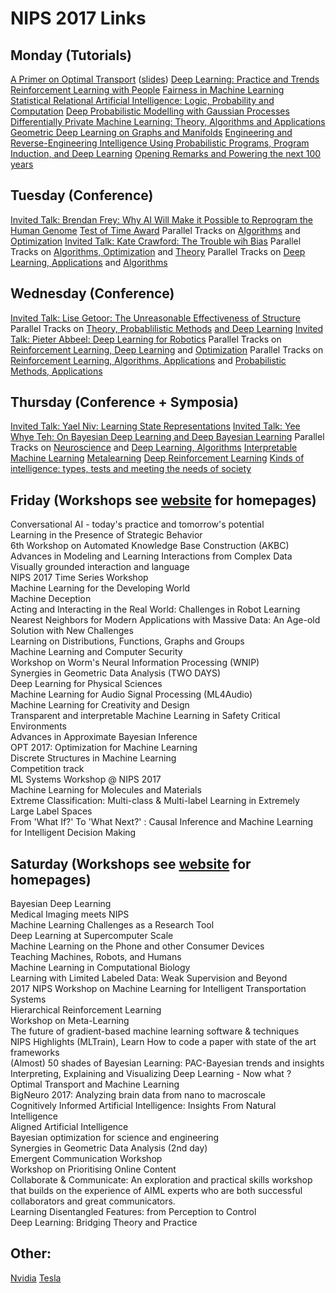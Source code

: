 # NIPS 2017 Links

## Monday (Tutorials)

[A Primer on Optimal Transport](https://www.dropbox.com/s/ct3500ko00i5sz3/aprimeronOT.m4v?dl=0) ([slides](https://www.dropbox.com/s/55tb2cf3zipl6xu/aprimeronOT.pdf?dl=0))
[Deep Learning: Practice and Trends](https://www.youtube.com/watch?v=YJnddoa8sHk)
[Reinforcement Learning with People](https://www.facebook.com/plugins/video.php?href=https%3A%2F%2Fwww.facebook.com%2Fnipsfoundation%2Fvideos%2F1555771847847382%2F&show_text=0&width=560)
[Fairness in Machine Learning](http://mrtz.org/nips17/#/)
[Statistical Relational Artificial Intelligence: Logic, Probability and Computation](https://www.facebook.com/plugins/video.php?href=https%3A%2F%2Fwww.facebook.com%2Fnipsfoundation%2Fvideos%2F1552222671535633%2F&show_text=0&width=560)
[Deep Probabilistic Modelling with Gaussian Processes](https://www.youtube.com/watch?v=NHTGY8VCinY)
[Differentially Private Machine Learning: Theory, Algorithms and Applications](http://www.ece.rutgers.edu/~asarwate/nips2017/)
[Geometric Deep Learning on Graphs and Manifolds](https://www.dropbox.com/s/zdosxw3nc3f1p2r/NIPS-GDL.pdf?dl=0)
[Engineering and Reverse-Engineering Intelligence Using Probabilistic Programs, Program Induction, and Deep Learning](https://www.facebook.com/plugins/video.php?href=https%3A%2F%2Fwww.facebook.com%2Fnipsfoundation%2Fvideos%2F1552446408179926%2F&show_text=0&width=560)
[Opening Remarks and Powering the next 100 years](https://www.facebook.com/plugins/video.php?href=https%3A%2F%2Fwww.facebook.com%2Fnipsfoundation%2Fvideos%2F1552610871496813%2F&show_text=0&width=560)

## Tuesday (Conference)

[Invited Talk:  Brendan Frey:  Why AI Will Make it Possible to Reprogram the Human Genome](https://www.facebook.com/plugins/video.php?href=https%3A%2F%2Fwww.facebook.com%2Fnipsfoundation%2Fvideos%2F1553236368100930%2F&show_text=0&width=560)
[Test of Time Award](https://www.youtube.com/watch?v=Qi1Yry33TQE)
Parallel Tracks on [Algorithms](https://www.facebook.com/plugins/video.php?href=https%3A%2F%2Fwww.facebook.com%2Fnipsfoundation%2Fvideos%2F1553335844757649%2F&show_text=0&width=560) and [Optimization](https://www.facebook.com/plugins/video.php?href=https%3A%2F%2Fwww.facebook.com%2Fnipsfoundation%2Fvideos%2F1553355798088987%2F&show_text=0&width=560)
[Invited Talk: Kate Crawford:  The Trouble wih Bias](https://www.youtube.com/watch?v=fMym_BKWQzk)
Parallel Tracks on [Algorithms, Optimization](https://www.facebook.com/plugins/video.php?href=https%3A%2F%2Fwww.facebook.com%2Fnipsfoundation%2Fvideos%2F1553537531404147%2F&show_text=0&width=560) and [Theory](https://www.facebook.com/plugins/video.php?href=https%3A%2F%2Fwww.facebook.com%2Fnipsfoundation%2Fvideos%2F1553539891403911%2F&show_text=0&width=560)
Parallel Tracks on [Deep Learning, Applications](https://www.facebook.com/plugins/video.php?href=https%3A%2F%2Fwww.facebook.com%2Fnipsfoundation%2Fvideos%2F1553634558061111%2F&show_text=0&width=560) and [Algorithms](https://www.facebook.com/plugins/video.php?href=https%3A%2F%2Fwww.facebook.com%2Fnipsfoundation%2Fvideos%2F1553635538061013%2F&show_text=0&width=560)


## Wednesday (Conference)

[Invited Talk:  Lise Getoor:  The Unreasonable Effectiveness of Structure](https://www.facebook.com/plugins/video.php?href=https%3A%2F%2Fwww.facebook.com%2Fnipsfoundation%2Fvideos%2F1554329184658315%2F&show_text=0&width=560)
Parallel Tracks on [Theory, Probablilistic Methods](https://www.facebook.com/plugins/video.php?href=https%3A%2F%2Fwww.facebook.com%2Fnipsfoundation%2Fvideos%2F1554402064651027%2F&show_text=0&width=560) [and Deep Learning](https://www.facebook.com/plugins/video.php?href=https%3A%2F%2Fwww.facebook.com%2Fnipsfoundation%2Fvideos%2F1554402331317667%2F&show_text=0&width=560)
[Invited Talk:  Pieter Abbeel:   Deep Learning for Robotics](https://www.youtube.com/watch?v=po9z_tMuEwE)
Parallel Tracks on [Reinforcement Learning, Deep Learning](https://www.facebook.com/plugins/video.php?href=https%3A%2F%2Fwww.facebook.com%2Fnipsfoundation%2Fvideos%2F1554654864625747%2F&show_text=0&width=560) and [Optimization](https://www.facebook.com/plugins/video.php?href=https%3A%2F%2Fwww.facebook.com%2Fnipsfoundation%2Fvideos%2F1554657104625523%2F&show_text=0&width=560)
Parallel Tracks on [Reinforcement Learning, Algorithms, Applications](https://www.facebook.com/plugins/video.php?href=https%3A%2F%2Fwww.facebook.com%2Fnipsfoundation%2Fvideos%2F1554741347950432%2F&show_text=0&width=560) and [Probabilistic Methods, Applications](https://www.facebook.com/plugins/video.php?href=https%3A%2F%2Fwww.facebook.com%2Fnipsfoundation%2Fvideos%2F1554741734617060%2F&show_text=0&width=560)

## Thursday (Conference + Symposia)

[Invited Talk:  Yael Niv:  Learning State Representations](https://www.facebook.com/plugins/video.php?href=https%3A%2F%2Fwww.facebook.com%2Fnipsfoundation%2Fvideos%2F1555427447881822%2F&show_text=0&width=560)
[Invited Talk:  Yee Whye Teh:  On Bayesian Deep Learning and Deep Bayesian Learning](https://www.facebook.com/plugins/video.php?href=https%3A%2F%2Fwww.facebook.com%2Fnipsfoundation%2Fvideos%2F1555493854541848%2F&show_text=0&width=560)
Parallel Tracks on [Neuroscience](https://www.facebook.com/plugins/video.php?href=https%3A%2F%2Fwww.facebook.com%2Fnipsfoundation%2Fvideos%2F1555551597869407%2F&show_text=0&width=560) and [Deep Learning, Algorithms](https://www.facebook.com/plugins/video.php?href=https%3A%2F%2Fwww.facebook.com%2Fnipsfoundation%2Fvideos%2F1555553784535855%2F&show_text=0&width=560)
[Interpretable Machine Learning](http://interpretable.ml/)
[Metalearning](http://metalearning-symposium.ml/)
[Deep Reinforcement Learning](https://sites.google.com/view/deeprl-symposium-nips2017/)
[Kinds of intelligence: types, tests and meeting the needs of society](http://kindsofintelligence.org/)

## Friday (Workshops see [website](https://nips.cc/Conferences/2017/Schedule?type=Workshop) for homepages)
Conversational AI - today's practice and tomorrow's potential   
Learning in the Presence of Strategic Behavior   
6th Workshop on Automated Knowledge Base Construction (AKBC)   
Advances in Modeling and Learning Interactions from Complex Data   
Visually grounded interaction and language   
NIPS 2017 Time Series Workshop   
Machine Learning for the Developing World   
Machine Deception   
Acting and Interacting in the Real World: Challenges in Robot Learning   
Nearest Neighbors for Modern Applications with Massive Data: An Age-old Solution with New Challenges   
Learning on Distributions, Functions, Graphs and Groups   
Machine Learning and Computer Security   
Workshop on Worm's Neural Information Processing (WNIP)   
Synergies in Geometric Data Analysis (TWO DAYS)   
Deep Learning for Physical Sciences   
Machine Learning for Audio Signal Processing (ML4Audio)   
Machine Learning for Creativity and Design   
Transparent and interpretable Machine Learning in Safety Critical Environments   
Advances in Approximate Bayesian Inference   
OPT 2017: Optimization for Machine Learning   
Discrete Structures in Machine Learning   
Competition track   
ML Systems Workshop @ NIPS 2017   
Machine Learning for Molecules and Materials   
Extreme Classification: Multi-class & Multi-label Learning in Extremely Large Label Spaces   
From 'What If?' To 'What Next?' : Causal Inference and Machine Learning for Intelligent Decision Making   

## Saturday (Workshops see [website](https://nips.cc/Conferences/2017/Schedule?type=Workshop) for homepages)
Bayesian Deep Learning   
Medical Imaging meets NIPS   
Machine Learning Challenges as a Research Tool   
Deep Learning at Supercomputer Scale   
Machine Learning on the Phone and other Consumer Devices   
Teaching Machines, Robots, and Humans   
Machine Learning in Computational Biology   
Learning with Limited Labeled Data: Weak Supervision and Beyond   
2017 NIPS Workshop on Machine Learning for Intelligent Transportation Systems   
Hierarchical Reinforcement Learning   
Workshop on Meta-Learning   
The future of gradient-based machine learning software & techniques   
NIPS Highlights (MLTrain), Learn How to code a paper with state of the art frameworks   
(Almost) 50 shades of Bayesian Learning: PAC-Bayesian trends and insights   
Interpreting, Explaining and Visualizing Deep Learning - Now what ?   
Optimal Transport and Machine Learning   
BigNeuro 2017: Analyzing brain data from nano to macroscale   
Cognitively Informed Artificial Intelligence: Insights From Natural Intelligence   
Aligned Artificial Intelligence   
Bayesian optimization for science and engineering   
Synergies in Geometric Data Analysis (2nd day)   
Emergent Communication Workshop   
Workshop on Prioritising Online Content   
Collaborate & Communicate: An exploration and practical skills workshop that builds on the experience of AIML experts who are both successful collaborators and great communicators.      
Learning Disentangled Features: from Perception to Control   
Deep Learning: Bridging Theory and Practice   

## Other:

[Nvidia](https://www.youtube.com/watch?v=u6N5RAFRGaE)
[Tesla](https://www.youtube.com/watch?v=jBbYU6-r5Us)
